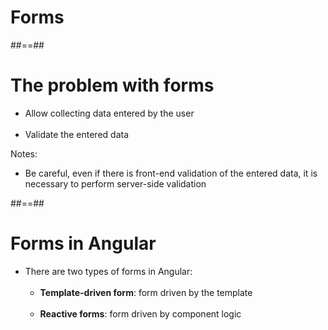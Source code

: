 <!-- .slide: class="transition" -->

# Forms

##==##

<!-- .slide-->

# The problem with forms

- Allow collecting data entered by the user<br/><br/>
- Validate the entered data<br/>

Notes:

- Be careful, even if there is front-end validation of the entered data, it is necessary to perform server-side validation

##==##

<!-- .slide -->

# Forms in Angular

- There are two types of forms in Angular:<br/><br/>
  - <b>Template-driven form</b>: form driven by the template<br/><br/>
  - <b>Reactive forms</b>: form driven by component logic
